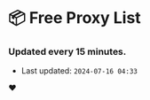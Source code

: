 # :package: Free Proxy List
### Updated every 15 minutes.

- Last updated: `2024-07-16 04:33`

:heart:
